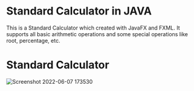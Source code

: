 # Standard Calculator in JAVA

This is a Standard Calculator which created with JavaFX and FXML. It supports all basic arithmetic operations and some special operations like root, percentage, etc.

# Standard Calculator
![Screenshot 2022-06-07 173530](https://user-images.githubusercontent.com/33554927/172370758-aad0a2ce-c0b0-4a5a-a2ae-a0c781353dcb.jpg)
